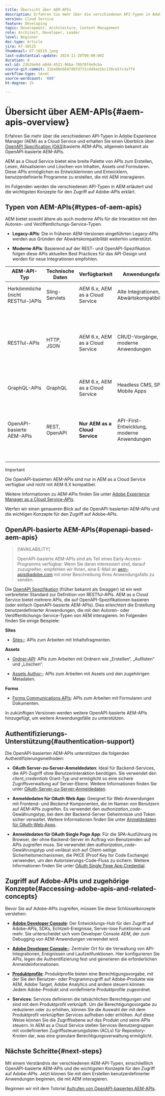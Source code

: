 ```yaml
---
title: Übersicht über AEM-APIs
description: Erfahren Sie mehr über die verschiedenen API-Typen in Adobe Experience Manager (AEM) und erhalten Sie einen Überblick über APIs, die auf OpenAPI-Spezifikationen basieren und allgemein als OpenAPI-basierte AEM-APIs bezeichnet werden.
version: Cloud Service
feature: Developing
topic: Development, Architecture, Content Management
role: Architect, Developer, Leader
level: Beginner
doc-type: Article
jira: KT-16515
thumbnail: KT-16515.jpeg
last-substantial-update: 2024-11-20T00:00:00Z
duration: 0
exl-id: 23b2be0d-a8d4-4521-96ba-78b70f4e9cba
source-git-commit: 316e08e6647d6fd731cd49ae1bc139ce57c3a7f4
workflow-type: tm+mt
source-wordcount: '880'
ht-degree: 2%

---
```


# Übersicht über AEM-APIs{#aem-apis-overview}

Erfahren Sie mehr über die verschiedenen API-Typen in Adobe Experience Manager (AEM) as a Cloud Service und erhalten Sie einen Überblick über [OpenAPI Specification (OAS)](https://swagger.io/specification/)basierte AEM-APIs, allgemein bekannt als OpenAPI-basierte AEM-APIs.

AEM as a Cloud Service bietet eine breite Palette von APIs zum Erstellen, Lesen, Aktualisieren und Löschen von Inhalten, Assets und Formularen. Diese APIs ermöglichen es Entwicklerinnen und Entwicklern, benutzerdefinierte Programme zu erstellen, die mit AEM interagieren.

Im Folgenden werden die verschiedenen API-Typen in AEM erläutert und die wichtigsten Konzepte für den Zugriff auf Adobe-APIs erklärt.

## Typen von AEM-APIs{#types-of-aem-apis}

AEM bietet sowohl ältere als auch moderne APIs für die Interaktion mit den Autoren- und Veröffentlichungs-Service-Typen.

- **Legacy-APIs**: Die in früheren AEM-Versionen eingeführten Legacy-APIs werden aus Gründen der Abwärtskompatibilität weiterhin unterstützt.

- **Moderne APIs**: Basierend auf der REST- und OpenAPI-Spezifikation folgen diese APIs aktuellen Best Practices für das API-Design und werden für neue Integrationen empfohlen.


| AEM-API-Typ | Technische Daten | Verfügbarkeit | Anwendungsfall | Beispiel |
| --- | --- | --- | --- | --- |
| Herkömmliche (nicht RESTful-)APIs | Sling-Servlets | AEM 6.x, AEM as a Cloud Service | Alte Integrationen, Abwärtskompatibilität | [Query Builder-API](https://experienceleague.adobe.com/en/docs/experience-manager-cloud-service/content/implementing/developing/full-stack/search/query-builder-api) und andere |
| RESTful-APIs | HTTP, JSON | AEM 6.x, AEM as a Cloud Service | CRUD-Vorgänge, moderne Anwendungen | [Assets HTTP-](https://experienceleague.adobe.com/de/docs/experience-manager-cloud-service/content/assets/admin/mac-api-assets), [Workflow-REST-](https://experienceleague.adobe.com/en/docs/experience-manager-65/content/implementing/developing/extending-aem/extending-workflows/workflows-program-interaction#using-the-workflow-rest-api), [JSON Exporter für Content Services](https://experienceleague.adobe.com/en/docs/experience-manager-cloud-service/content/implementing/developing/full-stack/components-templates/json-exporter) und andere |
| GraphQL-APIs | GraphQL | AEM 6.x, AEM as a Cloud Service | Headless CMS, SPA, Mobile Apps | [GraphQL-API](https://experienceleague.adobe.com/en/docs/experience-manager-cloud-service/content/headless/graphql-api/content-fragments) |
| OpenAPI-basierte AEM-APIs | REST, OpenAPI | **Nur AEM as a Cloud Service** | API-First-Entwicklung, moderne Anwendungen | [Assets-Autoren-](https://developer.adobe.com/experience-cloud/experience-manager-apis/api/experimental/assets/author/), [Ordner-](https://developer.adobe.com/experience-cloud/experience-manager-apis/api/experimental/folders/), [AEM Sites-](https://developer.adobe.com/experience-cloud/experience-manager-apis/api/experimental/sites/delivery/), [Forms Acrobat Services](https://developer.adobe.com/experience-cloud/experience-manager-apis/api/experimental/document/) und andere |

>[!IMPORTANT]
>
>Die OpenAPI-basierten AEM-APIs sind nur in AEM as a Cloud Service verfügbar und nicht mit AEM 6.X kompatibel.

Weitere Informationen zu AEM-APIs finden Sie unter [Adobe Experience Manager as a Cloud Service-APIs](https://developer.adobe.com/experience-cloud/experience-manager-apis/).

Werfen wir einen genaueren Blick auf die OpenAPI-basierten AEM-APIs und die wichtigen Konzepte für den Zugriff auf Adobe-APIs.

## OpenAPI-basierte AEM-APIs{#openapi-based-aem-apis}

>[!AVAILABILITY]
>
>OpenAPI-basierte AEM-APIs sind als Teil eines Early-Access-Programms verfügbar. Wenn Sie daran interessiert sind, darauf zuzugreifen, empfehlen wir Ihnen, eine E-Mail an [aem-apis@adobe.com](mailto:aem-apis@adobe.com) mit einer Beschreibung Ihres Anwendungsfalls zu senden.

Die [OpenAPI Spezifikation](https://swagger.io/specification/) (früher bekannt als Swagger) ist ein weit verbreiteter Standard zur Definition von RESTful-APIs. AEM as a Cloud Service bietet mehrere APIs, die auf OpenAPI-Spezifikationen basieren (oder einfach OpenAPI-basierte AEM-APIs). Dies erleichtert die Erstellung benutzerdefinierter Anwendungen, die mit den Autoren- oder Veröffentlichungs-Service-Typen von AEM interagieren. Im Folgenden finden Sie einige Beispiele:

**Sites**

- [Sites-](https://developer.adobe.com/experience-cloud/experience-manager-apis/api/experimental/sites/delivery/): APIs zum Arbeiten mit Inhaltsfragmenten.

**Assets**

- [Ordner-API](https://developer.adobe.com/experience-cloud/experience-manager-apis/api/experimental/folders/): APIs zum Arbeiten mit Ordnern wie „Erstellen“, „Auflisten“ und „Löschen“.

- [Assets Author-](https://developer.adobe.com/experience-cloud/experience-manager-apis/api/experimental/assets/author/): APIs zum Arbeiten mit Assets und den zugehörigen Metadaten.

**Forms**

- [Forms Communications APIs](https://developer.adobe.com/experience-cloud/experience-manager-apis/api/experimental/document/): APIs zum Arbeiten mit Formularen und Dokumenten.

In zukünftigen Versionen werden weitere OpenAPI-basierte AEM-APIs hinzugefügt, um weitere Anwendungsfälle zu unterstützen.

## Authentifizierungs-Unterstützung{#authentication-support}

Die OpenAPI-basierten AEM-APIs unterstützen die folgenden Authentifizierungsmethoden:

- **OAuth Server-zu-Server-Anmeldedaten**: Ideal für Backend-Services, die API-Zugriff ohne Benutzerinteraktion benötigen. Sie verwendet den _client_credentials_ Grant-Typ und ermöglicht so eine sichere Zugriffsverwaltung auf Server-Ebene. Weitere Informationen finden Sie unter [OAuth-Server-zu-Server-Anmeldedaten](https://developer.adobe.com/developer-console/docs/guides/authentication/ServerToServerAuthentication/#oauth-server-to-server-credential).

- **Anmeldedaten für OAuth Web App**: Geeignet für Web-Anwendungen mit Frontend- und _Backend_-Komponenten, die im Namen von Benutzern auf AEM-APIs zugreifen. Es verwendet den _authorization_code_-Gewährungstyp, bei dem der Backend-Server Geheimnisse und Token sicher verwaltet. Weitere Informationen finden Sie unter [Anmeldedaten für OAuth-Web-Apps](https://developer.adobe.com/developer-console/docs/guides/authentication/UserAuthentication/implementation/#oauth-web-app-credential).

- **Anmeldedaten für OAuth Single Page App**: Für die SPA-Ausführung im Browser, der ohne Backend-Server im Auftrag von Benutzenden auf APIs zugreifen muss. Sie verwendet den _authorization_code_-Gewährungstyp und verlässt sich auf Client-seitige Sicherheitsmechanismen, die PKCE (Proof Key for Code Exchange) verwenden, um den Autorisierungs-Code-Fluss zu sichern. Weitere Informationen finden Sie unter [OAuth Single Page App Credential](https://developer.adobe.com/developer-console/docs/guides/authentication/UserAuthentication/implementation/#oauth-single-page-app-credential).

## Zugriff auf Adobe-APIs und zugehörige Konzepte{#accessing-adobe-apis-and-related-concepts}

Bevor Sie auf Adobe-APIs zugreifen, müssen Sie diese Schlüsselkonzepte verstehen:

- **[Adobe Developer Console](https://developer.adobe.com/)**: Der Entwicklungs-Hub für den Zugriff auf Adobe-APIs, SDKs, Echtzeit-Ereignisse, Server-lose Funktionen und mehr. Sie unterscheidet sich vom Developer Console _AEM_, der zum Debugging von AEM-Anwendungen verwendet wird.

- **[Adobe Developer Console-](https://developer.adobe.com/developer-console/docs/guides/projects/)**: Zentraler Ort für die Verwaltung von API-Integrationen, Ereignissen und Laufzeitfunktionen. Hier konfigurieren Sie APIs, legen die Authentifizierung fest und generieren die erforderlichen Anmeldeinformationen.

- **[Produktprofile](https://helpx.adobe.com/de/enterprise/using/manage-product-profiles.html)**: Produktprofile bieten eine Berechtigungsvorgabe, mit der Sie den Benutzer- oder Programmzugriff auf Adobe-Produkte wie AEM, Adobe Target, Adobe Analytics und andere steuern können. Jedem Adobe-Produkt sind vordefinierte Produktprofile zugeordnet.

- **Services**: Services definieren die tatsächlichen Berechtigungen und sind mit dem Produktprofil verknüpft. Um die Berechtigungsvorgabe zu reduzieren oder zu erhöhen, können Sie die Auswahl der mit dem Produktprofil verknüpften Services aufheben oder erhöhen. Auf diese Weise können Sie die Zugriffsebene auf das Produkt und seine APIs steuern. In AEM as a Cloud Service stellen Services Benutzergruppen mit vordefinierten Zugriffssteuerungslisten (ACLs) für Repository-Knoten dar, was eine granulare Berechtigungsverwaltung ermöglicht.

## Nächste Schritte{#next-steps}

Mit einem Verständnis der verschiedenen AEM-API-Typen, einschließlich
OpenAPI-basierte AEM-APIs und die wichtigsten Konzepte für den Zugriff auf Adobe-APIs. Jetzt können Sie mit dem Erstellen benutzerdefinierter Anwendungen beginnen, die mit AEM interagieren.

Beginnen wir mit dem Tutorial [Aufrufen von OpenAPI-basierten AEM-APIs](invoke-openapi-based-aem-apis.md).
